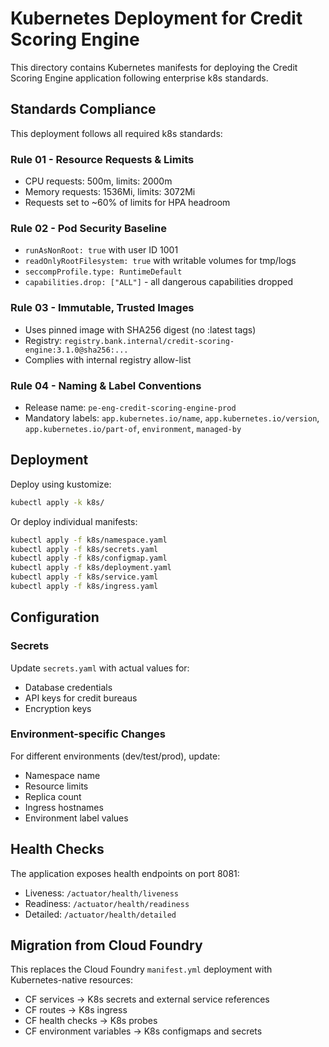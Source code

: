 # Kubernetes Deployment for Credit Scoring Engine

This directory contains Kubernetes manifests for deploying the Credit Scoring Engine application following enterprise k8s standards.

## Standards Compliance

This deployment follows all required k8s standards:

### Rule 01 - Resource Requests & Limits
- CPU requests: 500m, limits: 2000m
- Memory requests: 1536Mi, limits: 3072Mi
- Requests set to ~60% of limits for HPA headroom

### Rule 02 - Pod Security Baseline
- `runAsNonRoot: true` with user ID 1001
- `readOnlyRootFilesystem: true` with writable volumes for tmp/logs
- `seccompProfile.type: RuntimeDefault`
- `capabilities.drop: ["ALL"]` - all dangerous capabilities dropped

### Rule 03 - Immutable, Trusted Images
- Uses pinned image with SHA256 digest (no :latest tags)
- Registry: `registry.bank.internal/credit-scoring-engine:3.1.0@sha256:...`
- Complies with internal registry allow-list

### Rule 04 - Naming & Label Conventions
- Release name: `pe-eng-credit-scoring-engine-prod`
- Mandatory labels: `app.kubernetes.io/name`, `app.kubernetes.io/version`, `app.kubernetes.io/part-of`, `environment`, `managed-by`

## Deployment

Deploy using kustomize:
```bash
kubectl apply -k k8s/
```

Or deploy individual manifests:
```bash
kubectl apply -f k8s/namespace.yaml
kubectl apply -f k8s/secrets.yaml
kubectl apply -f k8s/configmap.yaml
kubectl apply -f k8s/deployment.yaml
kubectl apply -f k8s/service.yaml
kubectl apply -f k8s/ingress.yaml
```

## Configuration

### Secrets
Update `secrets.yaml` with actual values for:
- Database credentials
- API keys for credit bureaus
- Encryption keys

### Environment-specific Changes
For different environments (dev/test/prod), update:
- Namespace name
- Resource limits
- Replica count
- Ingress hostnames
- Environment label values

## Health Checks

The application exposes health endpoints on port 8081:
- Liveness: `/actuator/health/liveness`
- Readiness: `/actuator/health/readiness`
- Detailed: `/actuator/health/detailed`

## Migration from Cloud Foundry

This replaces the Cloud Foundry `manifest.yml` deployment with Kubernetes-native resources:
- CF services → K8s secrets and external service references
- CF routes → K8s ingress
- CF health checks → K8s probes
- CF environment variables → K8s configmaps and secrets
